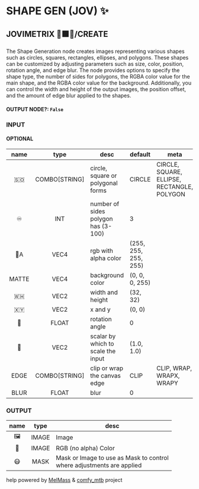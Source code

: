 # SHAPE GEN (JOV) ✨

## JOVIMETRIX 🔺🟩🔵/CREATE

The Shape Generation node creates images representing various shapes such as circles, squares, rectangles, ellipses, and polygons. These shapes can be customized by adjusting parameters such as size, color, position, rotation angle, and edge blur. The node provides options to specify the shape type, the number of sides for polygons, the RGBA color value for the main shape, and the RGBA color value for the background. Additionally, you can control the width and height of the output images, the position offset, and the amount of edge blur applied to the shapes.

#### OUTPUT NODE?: `False`

### INPUT

#### OPTIONAL

name|type|desc|default|meta
:---:|:---:|---|---|---
🇸🇴|COMBO[STRING]|circle, square or polygonal forms|CIRCLE|CIRCLE, SQUARE, ELLIPSE, RECTANGLE, POLYGON
♾️|INT|number of sides polygon has (3-100)|3|
🌈A|VEC4|rgb with alpha color|(255, 255, 255, 255)|
MATTE|VEC4|background color|(0, 0, 0, 255)|
🇼🇭|VEC2|width and height|(32, 32)|
🇽🇾|VEC2|x and y|(0, 0)|
📐|FLOAT|rotation angle|0|
📏|VEC2|scalar by which to scale the input|(1.0, 1.0)|
EDGE|COMBO[STRING]|clip or wrap the canvas edge|CLIP|CLIP, WRAP, WRAPX, WRAPY
BLUR|FLOAT|blur|0|

### OUTPUT

name|type|desc
:---:|:---:|---
🖼️|IMAGE|Image
🌈|IMAGE|RGB (no alpha) Color
😷|MASK|Mask or Image to use as Mask to control<br>where adjustments are applied

help powered by [MelMass](https://github.com/melMass) & [comfy_mtb](https://github.com/melMass/comfy_mtb) project